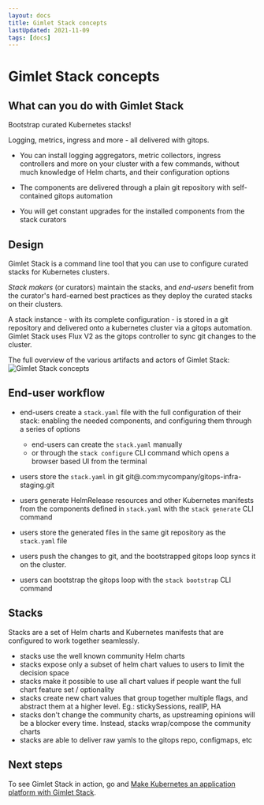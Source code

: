 ```yaml
---
layout: docs
title: Gimlet Stack concepts
lastUpdated: 2021-11-09
tags: [docs]
---
```


# Gimlet Stack concepts

## What can you do with Gimlet Stack

Bootstrap curated Kubernetes stacks!

Logging, metrics, ingress and more - all delivered with gitops.

- You can install logging aggregators, metric collectors, ingress controllers and more on your cluster with a few commands, 
without much knowledge of Helm charts, and their configuration options

- The components are delivered through a plain git repository with self-contained gitops automation

- You will get constant upgrades for the installed components from the stack curators

## Design

Gimlet Stack is a command line tool that you can use to configure curated stacks for Kubernetes clusters.

*Stack makers* (or curators) maintain the stacks, and *end-users* benefit from the curator's hard-earned best practices as they deploy the curated stacks on their clusters.

A stack instance - with its complete configuration - is stored in a git repository and delivered onto a kubernetes cluster via a gitops automation.
Gimlet Stack uses Flux V2 as the gitops controller to sync git changes to the cluster. 

The full overview of the various artifacts and actors of Gimlet Stack:
![Gimlet Stack concepts](/stack-concepts.png)

## End-user workflow

- end-users create a `stack.yaml` file with the full configuration of their stack: enabling the needed components, and configuring them through a series of options
  - end-users can create the `stack.yaml` manually
  - or through the `stack configure` CLI command which opens a browser based UI from the terminal
- users store the `stack.yaml` in git git@.com:mycompany/gitops-infra-staging.git
- users generate HelmRelease resources and other Kubernetes manifests from the components defined in `stack.yaml` with the `stack generate` CLI command
- users store the generated files in the same git repository as the `stack.yaml` file


- users push the changes to git, and the bootstrapped gitops loop syncs it on the cluster.
- users can bootstrap the gitops loop with the `stack bootstrap` CLI command

## Stacks

Stacks are a set of Helm charts and Kubernetes manifests that are configured to work together seamlessly.

- stacks use the well known community Helm charts 
- stacks expose only a subset of helm chart values to users to limit the decision space
- stacks make it possible to use all chart values if people want the full chart feature set / optionality
- stacks create new chart values that group together multiple flags, and abstract them at a higher level. Eg.: stickySessions, realIP, HA
- stacks don't change the community charts, as upstreaming opinions will be a blocker every time. Instead, stacks wrap/compose the community charts 
- stacks are able to deliver raw yamls to the gitops repo, configmaps, etc


## Next steps

To see Gimlet Stack in action, go and [Make Kubernetes an application platform with Gimlet Stack](/docs/make-kubernetes-an-application-platform-with-gimlet-stack).

